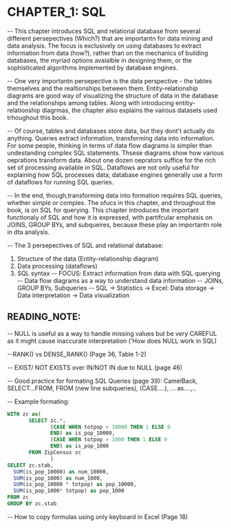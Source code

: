 # CHAPTER_1: SQL

-- This chapter introduces SQL and relational database from several different persepectives (Which?) that are importantn for data mining and data analysis. The focus is exclusively on using databases to extract information from data (how?), rather than on the mechanics of building databases, the myriad options avaialble in designing them, or the sophisticated algorithms implemented by database engines.

-- One very importantn persepective is the data perspective - the tables themselves and the realtionships between them. Entity-relationship diagrams are good way of visualizing the structure of data in the database and the relationships among tables. Along with introducing entitiy- relationship diagrmas, the chapter also explains the vairous datasets used trhoughout this book.

-- Of course, tables and databases store data, but they dont't actually do anything. Queries extract information, transforming data into information. For some people, thinking in terms of data flow diagrams is simpler than undestanding complex SQL statements. Thsese diagrams show how various oeprations transform data. About one dozen oeprators suffice for the rich set of processing available in SQL. Dataflows are not only useful for explaining how SQL processes data; database engines generally use a form of dataflows for running SQL queries.

-- In the end, though,transforming data into formation requires SQL queries, whether simple or comples. The ofucs in this chapter, and throughout the book, is on SQL for querying. This chapter introduces the important functionaly of SQL and how it is expressed, with partifcular emphasis on JOINS, GROUP BYs, and subqueires, because these play an importantn role in dta analysis.

-- The 3 persepectives of SQL and relational database: 
1. Structure of the data (Entity-relationship diagram)
2. Data processing (dataflows)
3. SQL syntax
-- FOCUS: Extract information from data with SQL querying
-- Data flow diagrams as a way to understand data information
-- JOINs, GROUP BYs, Subqueries
-- SQL -> Statistics -> Excel: Data storage -> Data interpretation -> Data visualization


## READING_NOTE:

-- NULL is useful as a way to handle missing values but be very CAREFUL as it might cause inaccurate interpretation ('How does NULL work in SQL)

--RANK() vs DENSE_RANK() (Page 36, Table 1-2)

-- EXIST/ NOT EXISTS over IN/NOT IN due to NULL (page 46)

-- Good practice for formating SQL Queries (page 39): CamelBack, SELECT...FROM, FROM (new line subqueries), (CASE....), ... as....,..

-- Example formating:

```SQL
WITH zc as(
       SELECT zc.*,
              (CASE WHEN totpop > 10000 THEN 1 ELSE 0
              END) as is_pop_10000,
              (CASE WHEN totpop > 1000 THEN 1 ELSE 0
              END) as is_pop_1000
       FROM ZipCensus zc
              )
SELECT zc.stab,
  SUM(is_pop_10000) as num_10000,
  SUM(is_pop_1000) as num_1000,
  SUM(is_pop_10000 * totpop) as pop_10000,
  SUM(is_pop_1000* totpop) as pop_1000
FROM zc
GROUP BY zc.stab
```

-- How to copy formulas using only keyboard in Excel (Page 18)



